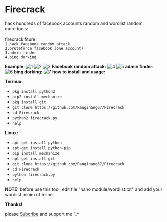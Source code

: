 # Firecrack

hack hundreds of facebook accounts random and wordlist random,<br>
more tools:<br>
<br>firecrack fiture:<br>
`1.hack facebook random attack`<br>
`2.bruteforce facebook (one account)`<br>
`3.admin finder`<br>
`4.bing dorking`

**Example:**
![1](https://github.com/Ranginang67/Firecrack/blob/master/img/1.png)
![2](https://github.com/Ranginang67/Firecrack/blob/master/img/2.png)
![3](https://github.com/Ranginang67/Firecrack/blob/master/img/3.png)
**Facebook random attack:**
![4](https://github.com/Ranginang67/Firecrack/blob/master/img/4.png)
![5](https://github.com/Ranginang67/Firecrack/blob/master/img/5.png)
**admin finder:**
![6](https://github.com/Ranginang67/Firecrack/blob/master/img/6.png)
**bing dorking:**
![7](https://github.com/Ranginang67/Firecrack/blob/master/img/7.png)
**how to install and usage:**

**Termux:**
* `pkg install python2`
* `pip2 install mechanize`
* `pkg install git`
* `git clone https://github.com/Ranginang67/Firecrack`
* `cd Firecrack`
* `python2 firecrack.py`
* `help`

**Linux:**
* `apt-get install python`
* `apt-get install python-pip`
* `pip install mechanize`
* `apt-get install git`
* `git clone https://github.com/Ranginang67/Firecrack`
* `cd Firecrack`
* `python firecrack.py`
* `help`

**NOTE:** before use this tool, edit file "nano module/wordlist.txt" and add your wordlist minim of 5 line

**Thanks!**

please [Subcribe](https://www.youtube.com/channel/UCNMD5U02GFeWLqmrl_XSPGQ) and support me ^_^
